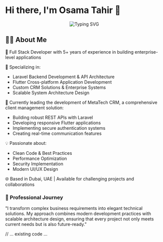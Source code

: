 # Hi there, I'm Osama Tahir 👋 

<div align="center">
  <img src="https://readme-typing-svg.herokuapp.com?font=Fira+Code&weight=500&size=25&pause=1000&color=1F37F7&center=true&vCenter=true&width=600&lines=Full+Stack+Developer+%7C+Laravel+Expert;API+Development+%7C+Mobile+App+Development;Flutter+Developer+%7C+System+Architecture" alt="Typing SVG" />
</div>

## 👨‍💻 About Me

🌟 Full Stack Developer with 5+ years of experience in building enterprise-level applications

🔧 Specializing in:
- Laravel Backend Development & API Architecture
- Flutter Cross-platform Application Development
- Custom CRM Solutions & Enterprise Systems
- Scalable System Architecture Design

🚀 Currently leading the development of MetaTech CRM, a comprehensive client management solution:
- Building robust REST APIs with Laravel
- Developing responsive Flutter applications
- Implementing secure authentication systems
- Creating real-time communication features

💡 Passionate about:
- Clean Code & Best Practices
- Performance Optimization
- Security Implementation
- Modern UI/UX Design

🌐 Based in Dubai, UAE | Available for challenging projects and collaborations

### 🎯 Professional Journey

"I transform complex business requirements into elegant technical solutions. My approach combines modern development practices with scalable architecture design, ensuring that every project not only meets current needs but is also future-ready."

// ... existing code ...
